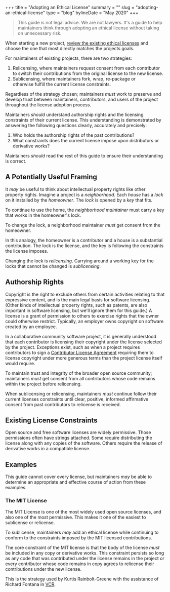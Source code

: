 +++
title = "Adopting an Ethical License"
summary = ""
slug = "adopting-an-ethical-license"
type = "blog"
bylineDate = "May 2020"
+++

> This guide is not legal advice. We are not lawyers. It's a guide to help
maintainers think through adopting an ethical license without taking on
unnecessary risk.

When starting a new project, [review the existing ethical licenses](/licenses/)
and choose the one that most directly matches the projects goals.

For maintainers of existing projects, there are two strategies:

1. Relicensing, where maintainers request consent from each contributor to
   switch their contributions from the original license to the new license.
2. Sublicensing, where maintainers fork, wrap, re-package or otherwise fulfill
   the current license constraints.

Regardless of the strategy chosen; maintainers _must_ work to preserve and
develop trust between maintainers, contributors, and users of the project
throughout the license adoption process.

Maintainers _should_ understand authorship rights and the licensing constraints
of their current license. This understanding is demonstrated by answering the
following questions clearly, accurately and precisely:

1. Who holds the authorship rights of the past contributions?
2. What constraints does the current license impose upon distributors or
   derivative works?

Maintainers _should_ read the rest of this guide to ensure their understanding
is correct.

## A Potentially Useful Framing

It _may_ be useful to think about intellectual property rights like other
property rights. Imagine a project is a _neighborhood_. Each _house_ has a
_lock_ on it installed by the _homeowner_. The _lock_ is opened by a _key_ that
fits.

To continue to use the home, the _neighborhood maintainer_ must carry a key that
works in the homeowner's lock.

To change the lock, a neighborhood maintainer _must_ get consent from the
homeowner.

In this analogy, the homeowner is a contributor and a house is a substantial
contribution. The lock is the license, and the key is following the constraints
the license imposes.

Changing the lock is _relicensing_. Carrying around a working key for the
locks that cannot be changed is _sublicensing_.

## Authorship Rights

Copyright is the right to exclude others from certain activities relating to
that expressive content, and is the main legal basis for software licensing.
(Other kinds of intellectual property rights, such as patents, are also
important in software licensing, but we'll ignore them for this guide.) A
license is a grant of permission to others to exercise rights that the owner
could otherwise restrict. Typically, an employer owns copyright on software
created by an employee.

In a collaborative community software project, it is generally understood that
each contributor is licensing their copyright under the license selected by the
project. Exceptions exist, such as when a project requires contributors to sign
a
[Contributor License Agreement](https://en.wikipedia.org/wiki/Contributor_License_Agreement)
requiring them to license copyright under more generous terms than the project
license itself would require.

To maintain trust and integrity of the broader open source community;
maintainers _must_ get consent from all contributors whose code remains within
the project before relicensing.

When sublicensing or relicensing, maintainers _must_ continue follow their
current licenses constraints until clear, positive, informed affirmative consent
from past contributors to relicense is received.

## Existing License Constraints

Open source and free software licenses are widely permissive. Those permissions
often have strings attached. Some require distributing the license along with
any copies of the software. Others require the release of derivative works in a
compatible license.

## Examples

This guide cannot cover every license, but maintainers _may_ be able to
determine an appropriate and effective course of action from these examples.

### The MIT License

The MIT License is one of the most widely used open source licenses, and also
one of the most permissive. This makes it one of the easiest to sublicense or
relicense.

To sublicense, maintainers _may_ add an ethical license while continuing to
conform to the constraints imposed by the MIT licensed contributions.

The core constraint of the MIT license is that the body of the license _must_ be
included in any copy or derivative works. This constraint persists so long as
any code that was contributed under the license remains in the project _or_
every contributor whose code remains in copy agrees to relicense their
contributions under the new license.

This is the strategy used by Kurtis Rainbolt-Greene with the assistance of
Richard Fontana in
[VCR](https://github.com/vcr/vcr/blob/b87b1c1fedf7e12e92fa494b444ce9c6c579000d/LICENSE).
